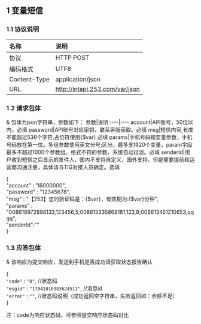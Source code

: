

## 1 变量短信

### 1.1 协议说明
名称|说明
:---|:---
协议|HTTP POST
编码格式|UTF8
Content-Type|application/json
URL| http://intapi.253.com/var/json 

### 1.2 请求包体

& 包体为json字符串，参数如下：
参数|说明
:---|:---
account|API账号，50位以内。必填
password|API账号对应密钥，联系客服获取。必填
msg|短信内容,长度不能超过536个字符,占位符使用{$var}  必填
params|手机号码和变量参数，手机号码放在第一位。多组参数使用英文分号;区分。最多支持20个变量。param字段最多不超过1000个参数组。格式不符的参数，系统自动过滤。必填
senderId|用户收到短信之后显示的发件人，国内不支持自定义，国外支持，但是需要提前和运营商沟通注册，具体请与TIG对接人员确定。选填

 {<br/>
     "account" : "I6000000", <br/>
     "password" : "12345678",<br/>
     "msg" : "【253】您的验证码是：{$var}，有效期为:{$var}分钟",<br/>
     "params" : "008618972898133,123456,5;008615335868181,123,8;008613451210653,qqqq",<br/>
     "senderId":"" <br/>
 }<br/>

 
 ### 1.3 应答包体
 
 & 该响应为提交响应，发送到手机是否成功请获取状态报告确认
 
  {<br/>
     `"code"` : `"0"`,  //状态码<br/>
     `"msgid"` : `"17041010383624511"`,  //消息id<br/>
     `"error"` : `""`,  //状态码说明（成功返回空字符串，失败返回如：余额不足）<br/>
 }<br/>
 
 注：code为响应状态码，可参照提交响应状态码对比
